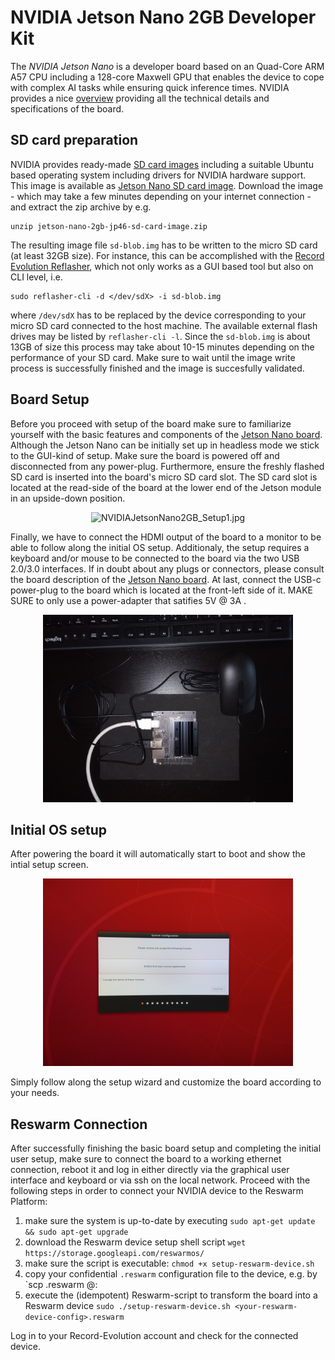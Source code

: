 
# NVIDIA Jetson Nano 2GB Developer Kit

The _NVIDIA Jetson Nano_ is a developer board based on an Quad-Core ARM A57 CPU including 
a 128-core Maxwell GPU that enables the device to cope with complex AI tasks while
ensuring quick inference times. NVIDIA provides a nice 
[overview](https://developer.nvidia.com/embedded/jetson-nano-2gb-developer-kit)
providing all the technical details and specifications of the board.

## SD card preparation

NVIDIA provides ready-made [SD card images](https://developer.nvidia.com/embedded/downloads#?search=Jetson%20Nano%20Developer%20Kit%20User%20Guide) 
including a suitable Ubuntu based operating
system including drivers for NVIDIA hardware support. This image is available as 
[Jetson Nano SD card image](https://developer.nvidia.com/jetson-nano-2gb-sd-card-image).
Download the image - which may take a few minutes depending on your internet connection -
and extract the zip archive by e.g.

```
unzip jetson-nano-2gb-jp46-sd-card-image.zip
```

The resulting image file `sd-blob.img` has to be written to the micro SD card (at least 
32GB size). For instance, this can be accomplished with the
[Record Evolution Reflasher](https://www.record-evolution.de/en/introducing-the-record-evolution-reflasher-or-how-we-built-the-worlds-best-flashing-app-for-iot-devices/),
which not only works as a GUI based tool but also on CLI level, i.e.

```
sudo reflasher-cli -d </dev/sdX> -i sd-blob.img
```

where `/dev/sdX` has to be replaced by the device corresponding to your micro SD card 
connected to the host machine. The available external flash drives may be listed
by `reflasher-cli -l`. Since the `sd-blob.img` is about 13GB of size this process may
take about 10-15 minutes depending on the performance of your SD card. Make sure to 
wait until the image write process is successfully finished and the image is succesfully
validated.

## Board Setup

Before you proceed with setup of the board make sure to familiarize yourself with the 
basic features and components of the 
[Jetson Nano board](https://developer.nvidia.com/embedded/learn/jetson-nano-2gb-devkit-user-guide#id-.JetsonNano2GBDeveloperKitUserGuidevbatuu_v1.0-Introduction).
Although the Jetson Nano can be initially set up in headless mode we stick to the GUI-kind
of setup. Make sure the board is powered off and disconnected from any power-plug. Furthermore,
ensure the freshly flashed SD card is inserted into the board's micro SD card slot. The 
SD card slot is located at the read-side of the board at the lower end of the Jetson module
in an upside-down position. 

<p align="center">
  <img
    alt="NVIDIAJetsonNano2GB_Setup1.jpg"
    src="./IMG_20211020_165614970.jpg"
    width="400"
  />
</p>

Finally, we have to connect the HDMI output of the board to a monitor to be able to 
follow along the initial OS setup. Additionaly, the setup requires a keyboard and/or
mouse to be connected to the board via the two USB 2.0/3.0 interfaces.
If in doubt about any plugs or connectors, please consult the board description of the 
[Jetson Nano board](https://developer.nvidia.com/embedded/learn/jetson-nano-2gb-devkit-user-guide#id-.JetsonNano2GBDeveloperKitUserGuidevbatuu_v1.0-Introduction). At last, connect the USB-c power-plug to the board which 
is located at the front-left side of it. MAKE SURE to only use a power-adapter that 
satifies 5V @ 3A .

<p align="center">
  <img
    alt="NVIDIAJetsonNano2GB_Setup2.jpg"
    src="./IMG_20211020_172132679.jpg"
    width="400"
  />
</p>

## Initial OS setup

After powering the board it will automatically start to boot and show the intial
setup screen.

<p align="center">
  <img
    alt="NVIDIAJetsonNano2GB_Setup3.jpg"
    src="./IMG_20211020_172433089.jpg"
    width="400"
  />
</p>

Simply follow along the setup wizard and customize the board according to 
your needs.

## Reswarm Connection

After successfully finishing the basic board setup and completing the initial
user setup, make sure to connect the board to a working ethernet connection,
reboot it and log in either directly via the graphical user interface and keyboard
or via ssh on the local network. Proceed with the following steps in order
to connect your NVIDIA device to the Reswarm Platform:

1. make sure the system is up-to-date by executing 
	`sudo apt-get update && sudo apt-get upgrade` 
1. download the Reswarm device setup shell script
	`wget https://storage.googleapi.com/reswarmos/`
1. make sure the script is executable:
	`chmod +x setup-reswarm-device.sh`
1. copy your confidential `.reswarm` configuration file to the device, e.g. by
	`scp <your-reswarm-device-config>.reswarm <user-name>@<local-ip-of-board>:
1. execute the (idempotent) Reswarm-script to transform the board into a Reswarm device
	`sudo ./setup-reswarm-device.sh <your-reswarm-device-config>.reswarm`

Log in to your Record-Evolution account and check for the connected device.

